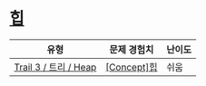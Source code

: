 # [힙](https://www.codetree.ai/trails/complete/curated-cards/intro-heap-concept)

|유형|문제 경험치|난이도|
|---|---|---|
|[Trail 3 / 트리 / Heap](https://www.codetree.ai/trail-info/novice-high/)|[[Concept]힙](https://www.codetree.ai/trails/complete/curated-cards/intro-heap-concept/)|쉬움|

